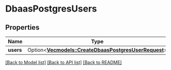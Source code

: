 # DbaasPostgresUsers

## Properties

Name | Type | Description | Notes
------------ | ------------- | ------------- | -------------
**users** | Option<[**Vec<models::CreateDbaasPostgresUserRequest>**](create_dbaas_postgres_user_request.md)> |  | [optional]

[[Back to Model list]](../README.md#documentation-for-models) [[Back to API list]](../README.md#documentation-for-api-endpoints) [[Back to README]](../README.md)


